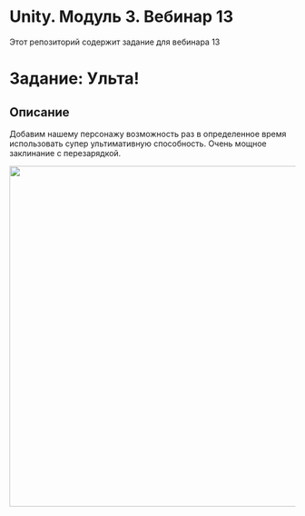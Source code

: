# Unity. Модуль 3. Вебинар 13

Этот репозиторий содержит задание для вебинара 13

# Задание: Ульта!

## Описание

Добавим нашему персонажу возможность раз в определенное время использовать супер ультимативную способность. Очень мощное заклинание с перезарядкой.

<img src="https://github.com/copetonrob/YP_Unity_M3_W13/blob/main/img/task.gif" width="600"/>